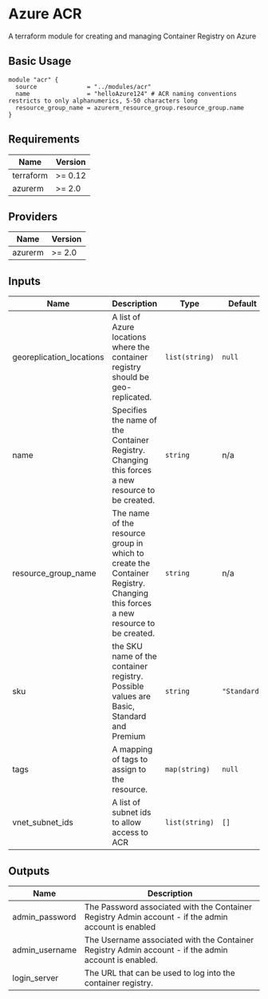 # Azure ACR
A terraform module for creating and managing Container Registry on Azure


## Basic Usage

```hcl
module "acr" {
  source              = "../modules/acr"
  name                = "helloAzure124" # ACR naming conventions restricts to only alphanumerics, 5-50 characters long
  resource_group_name = azurerm_resource_group.resource_group.name
}
```

## Requirements

| Name | Version |
|------|---------|
| terraform | >= 0.12 |
| azurerm | >= 2.0 |

## Providers

| Name | Version |
|------|---------|
| azurerm | >= 2.0 |

## Inputs

| Name | Description | Type | Default | Required |
|------|-------------|------|---------|:--------:|
| georeplication\_locations | A list of Azure locations where the container registry should be geo-replicated. | `list(string)` | `null` | no |
| name | Specifies the name of the Container Registry. Changing this forces a new resource to be created. | `string` | n/a | yes |
| resource\_group\_name | The name of the resource group in which to create the Container Registry. Changing this forces a new resource to be created. | `string` | n/a | yes |
| sku | the SKU name of the container registry. Possible values are Basic, Standard and Premium | `string` | `"Standard"` | no |
| tags | A mapping of tags to assign to the resource. | `map(string)` | `null` | no |
| vnet\_subnet\_ids | A list of subnet ids to allow access to ACR | `list(string)` | `[]` | no |

## Outputs

| Name | Description |
|------|-------------|
| admin\_password | The Password associated with the Container Registry Admin account - if the admin account is enabled |
| admin\_username | The Username associated with the Container Registry Admin account - if the admin account is enabled. |
| login\_server | The URL that can be used to log into the container registry. |
